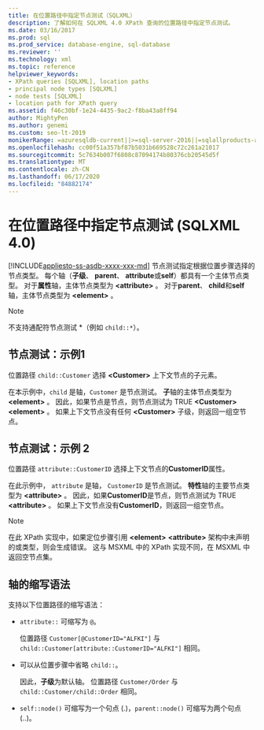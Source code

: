 ```yaml
---
title: 在位置路径中指定节点测试（SQLXML）
description: 了解如何在 SQLXML 4.0 XPath 查询的位置路径中指定节点测试。
ms.date: 03/16/2017
ms.prod: sql
ms.prod_service: database-engine, sql-database
ms.reviewer: ''
ms.technology: xml
ms.topic: reference
helpviewer_keywords:
- XPath queries [SQLXML], location paths
- principal node types [SQLXML]
- node tests [SQLXML]
- location path for XPath query
ms.assetid: f46c30bf-1e24-4435-9ac2-f8ba43a8ff94
author: MightyPen
ms.author: genemi
ms.custom: seo-lt-2019
monikerRange: =azuresqldb-current||>=sql-server-2016||=sqlallproducts-allversions||>=sql-server-linux-2017||=azuresqldb-mi-current
ms.openlocfilehash: cc00f51a357bf87b5031b669528c72c261a21017
ms.sourcegitcommit: 5c7634b007f6808c87094174b80376cb20545d5f
ms.translationtype: MT
ms.contentlocale: zh-CN
ms.lasthandoff: 06/17/2020
ms.locfileid: "84882174"
---
```

# <a name="specifying-a-node-test-in-the-location-path-sqlxml-40"></a>在位置路径中指定节点测试 (SQLXML 4.0)
[!INCLUDE[appliesto-ss-asdb-xxxx-xxx-md](../../../includes/appliesto-ss-asdb-xxxx-xxx-md.md)]
  节点测试指定根据位置步骤选择的节点类型。 每个轴（**子级**、 **parent**、 **attribute**或**self**）都具有一个主体节点类型。 对于**属性**轴，主体节点类型为 **\<attribute>** 。 对于**parent**、 **child**和**self**轴，主体节点类型为 **\<element>** 。  
  
> [!NOTE]  
>  不支持通配符节点测试 *（例如 `child::*`）。  
  
## <a name="node-test-example-1"></a>节点测试：示例1  
 位置路径 `child::Customer` 选择 **\<Customer>** 上下文节点的子元素。  
  
 在本示例中，`child` 是轴，`Customer` 是节点测试。 **子**轴的主体节点类型为 **\<element>** 。 因此，如果节点是节点，则节点测试为 TRUE **\<Customer>** **\<element>** 。 如果上下文节点没有任何 **\<Customer>** 子级，则返回一组空节点。  
  
## <a name="node-test-example-2"></a>节点测试：示例 2  
 位置路径 `attribute::CustomerID` 选择上下文节点的**CustomerID**属性。  
  
 在此示例中， `attribute` 是轴， `CustomerID` 是节点测试。 **特性**轴的主要节点类型为 **\<attribute>** 。 因此，如果**CustomerID**是节点，则节点测试为 TRUE **\<attribute>** 。 如果上下文节点没有**CustomerID**，则返回一组空节点。  
  
> [!NOTE]  
>  在此 XPath 实现中，如果定位步骤引用 **\<element>** **\<attribute>** 架构中未声明的或类型，则会生成错误。 这与 MSXML 中的 XPath 实现不同，在 MSXML 中返回空节点集。  
  
## <a name="abbreviated-syntax-for-the-axes"></a>轴的缩写语法  
 支持以下位置路径的缩写语法：  
  
-   `attribute::` 可缩写为 `@`。  
  
     位置路径 `Customer[@CustomerID="ALFKI"]` 与 `child::Customer[attribute::CustomerID="ALFKI"]` 相同。  
  
-   可以从位置步骤中省略 `child::`。  
  
     因此，**子级**为默认轴。 位置路径 `Customer/Order` 与 `child::Customer/child::Order` 相同。  
  
-   `self::node()` 可缩写为一个句点 (.)，`parent::node()` 可缩写为两个句点 (..)。  
  
  
